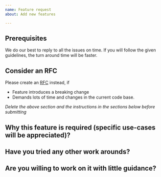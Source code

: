 ```yaml
---
name: Feature request
about: Add new features

---
```


<!-- CLICK "Preview" FOR INSTRUCTIONS IN A MORE READABLE FORMAT -->

## Prerequisites

We do our best to reply to all the issues on time. If you will follow the given guidelines, the turn around time will be faster.

## Consider an RFC

Please create an [RFC](https://github.com/adonisjs/rfcs) instead, if

- Feature introduces a breaking change
- Demands lots of time and changes in the current code base.

*Delete the above section and the instructions in the sections below before submitting*

## Why this feature is required (specific use-cases will be appreciated)?
<!-- YOUR ANSWER -->

## Have you tried any other work arounds?
<!-- YOUR ANSWER -->

## Are you willing to work on it with little guidance?
<!-- YOUR ANSWER -->
